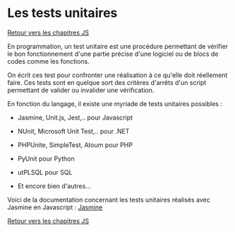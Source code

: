 # Les tests unitaires

[Retour vers les chapitres JS](https://github.com/CalcagnoLoic/aide_memoire/blob/main/R%C3%A9pertoire/js.md)

En programmation, un test unitaire est une procédure permettant de vérifier le bon fonctionnement d'une partie précise d'une logiciel ou de blocs de codes comme les fonctions. 

On écrit ces test pour confronter une réalisation à ce qu'elle doit réellement faire. Ces tests sont en quelque sort des critères d'arrêts d'un script permettant de valider ou invalider une vérification. 

En fonction du langage, il existe une myriade de tests unitaires possibles : 

- Jasmine, Unit.js, Jest,.. pour Javascript

- NUnit, Microsoft Unit Test,.. pour .NET

- PHPUnite, SimpleTest, Atoum pour PHP

- PyUnit pour Python

- utPLSQL pour SQL

- Et encore bien d'autres...

Voici de la documentation concernant les tests unitaires réalisés avec Jasmine en Javascript : [Jasmine](https://onechapteraday.fr/javascript-jasmine-unit-tests/)

[Retour vers les chapitres JS](https://github.com/CalcagnoLoic/aide_memoire/blob/main/R%C3%A9pertoire/js.md)